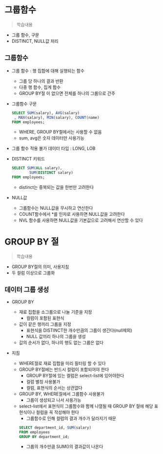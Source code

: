 # 그룹함수
> 학습내용
- 그룹 함수, 구문
- DISTINCT, NULL값 처리

## 그룹함수
- 그룹 함수 : 행 집합에 대해 실행되는 함수
    - 그룹 당 하나의 결과 반환
    - 다중 행 함수, 집계 함수
    - GROUP BY절 이 없으면 전체를 하나의 그룹으로 간주

- 그룹함수 구문
    ```sql
    SELECT SUM(salary), AVG(salary)
     , MAX(salary), MIN(salary), COUNT(name)
    FROM employees;
    ``` 
    - WHERE, GROUP BY절에서는 사용할 수 없음 
    - sum, avg은 숫자 데이터만 사용가능

- 그룹 함수 적용 불가 데이터 타입 : LONG, LOB
- DISTINCT 키워드 
    ```sql
    SELECT SUM(ALL salary), 
            SUM(DISTINCT salary)
    FROM employees;
    ```  
    - distinct는 중복되는 값을 한번만 고려한다

- NULL값 
    - 그룹함수는 NULL값을 무시하고 연산한다
    - COUNT함수에서 *를 인자로 사용하면 NULL값을 고려한다
    - NVL 함수를 사용하면 NULL값을 기본값으로 고려해서 연산할 수 있다
  
# GROUP BY 절
> 학습내용
- GROUP BY절의 의미, 사용지침
- 두 컬럼 이상으로 그룹화

## 데이터 그룹 생성
- GROUP BY
  - 재료 집합을 소그룹으로 나눌 기준을 지정
    - 컬럼이 포함된 표현식
  - 값이 같은 행끼리 그룹을 지정
    - 표현식을 DISTINCT한 개수만큼의 그룹이 생긴다(null제외)
    - NULL 값끼리 하나의 그룹을 생성
  - 값의 순서가 없다, 하나의 행도 없는 그룹은 없다

- 지침
  - WHERE절로 재료 집합을 미리 필터링 할 수 있다
  - GROUP BY절에는 반드시 컬럼이 포함되어야 한다
    - GROUP BY절에 있는 컬럼은 select-list에 있어야한다
    - 컬럼 별칭 사용불가
    - 컬럼, 표현식의 순서는 상관없다
  - GROUP BY, WHERE절에서 그룹함수 사용불가
    - 그룹이 생성되고 나서 사용가능
  - select-list에서 표현식이 그룹함수와 함께 나열될 때 GROUP BY 절에 해당 표현식이나 컬럼을 꼭 작성해야 한다
    - 그룹함수로 인해 컬럼의 결과 개수가 달라지기 때문
    ```sql
    SELECT department_id, SUM(salary)
    FROM employees
    GROUP BY department_id;
    ```
    - 그룹의 개수만큼 SUM()의 결과값이 나온다